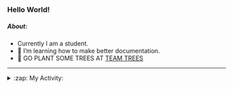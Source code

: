 ### Hello World!

##### About:
- Currently I am a student.
- 🌱 I’m learning how to make better documentation.
- 🌱 GO PLANT SOME TREES AT [TEAM TREES](https://teamtrees.org/)

---
<details>
  <summary>:zap: My Activity:</summary>
  
<!--START_SECTION:waka-->
![Code Time](http://img.shields.io/badge/Code%20Time-1%2C243%20hrs%2016%20mins-blue)

**I'm a Night 🦉** 

```text
🌞 Morning                2055 commits        ███░░░░░░░░░░░░░░░░░░░░░░   10.32 % 
🌆 Daytime                6682 commits        ████████░░░░░░░░░░░░░░░░░   33.55 % 
🌃 Evening                5743 commits        ███████░░░░░░░░░░░░░░░░░░   28.84 % 
🌙 Night                  5435 commits        ███████░░░░░░░░░░░░░░░░░░   27.29 % 
```
📅 **I'm Most Productive on Wednesday** 

```text
Monday                   2740 commits        ███░░░░░░░░░░░░░░░░░░░░░░   13.76 % 
Tuesday                  2741 commits        ███░░░░░░░░░░░░░░░░░░░░░░   13.76 % 
Wednesday                4711 commits        ██████░░░░░░░░░░░░░░░░░░░   23.66 % 
Thursday                 2645 commits        ███░░░░░░░░░░░░░░░░░░░░░░   13.28 % 
Friday                   2129 commits        ███░░░░░░░░░░░░░░░░░░░░░░   10.69 % 
Saturday                 1697 commits        ██░░░░░░░░░░░░░░░░░░░░░░░   08.52 % 
Sunday                   3252 commits        ████░░░░░░░░░░░░░░░░░░░░░   16.33 % 
```


📊 **This Week I Spent My Time On** 

```text
🔥 Editors: 
Android Studio           4 hrs 27 mins       █████████████░░░░░░░░░░░░   52.28 % 
VS Code                  2 hrs 4 mins        ██████░░░░░░░░░░░░░░░░░░░   24.36 % 
IntelliJ                 1 hr 59 mins        ██████░░░░░░░░░░░░░░░░░░░   23.37 % 

🐱‍💻 Projects: 
java-springboot-projects 1 hr 59 mins        ██████░░░░░░░░░░░░░░░░░░░   23.37 % 
swag-store               1 hr 43 mins        █████░░░░░░░░░░░░░░░░░░░░   20.29 % 
github-readme-youtube-car1 hr 27 mins        ████░░░░░░░░░░░░░░░░░░░░░   17.18 % 
CSE224-Fundamentals-of-An1 hr 4 mins         ███░░░░░░░░░░░░░░░░░░░░░░   12.70 % 
test                     49 mins             ██░░░░░░░░░░░░░░░░░░░░░░░   09.74 % 
```


 Last Updated on 23/10/2023 16:11:23 UTC
<!--END_SECTION:waka-->
</details>
